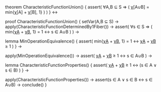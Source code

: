 theorem CharacteristicFunctionUnion() {
  assert(
    ∀A,B ⊆ S ⇒ (
      χ[A∪B] = min{χ[A] + χ[B], 1}
    )
  )
} ↔

proof CharacteristicFunctionUnion() {
  setVar(A,B ⊆ S) →
  apply(CharacteristicFunctionDeterminedBy1Fiber()) →
  assert(
    ∀s ∈ S ⇒ (
      min{χ[A](s) + χ[B](s), 1} = 1 ↔ s ∈ A∪B
    )
  ) →
  
  lemma MinOperationEquivalence() {
    assert(
      min{χ[A](s) + χ[B](s), 1} = 1 ↔
      χ[A](s) + χ[B](s) ≥ 1
    )
  } →
  
  apply(MinOperationEquivalence()) →
  assert(
    χ[A](s) + χ[B](s) ≥ 1 ↔ s ∈ A∪B
  ) →
  
  lemma CharacteristicFunctionProperties() {
    assert(
      χ[A](s) + χ[B](s) ≥ 1 ↔
      (s ∈ A ∨ s ∈ B)
    )
  } →
  
  apply(CharacteristicFunctionProperties()) →
  assert(s ∈ A ∨ s ∈ B ↔ s ∈ A∪B) →
  conclude()
}